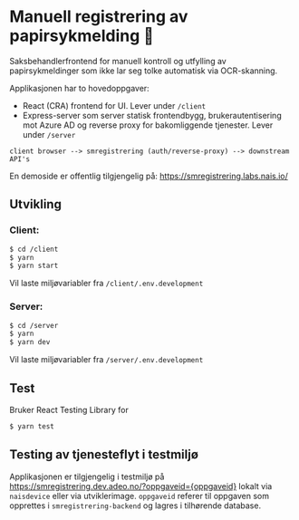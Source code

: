 # Manuell registrering av papirsykmelding 🧾

Saksbehandlerfrontend for manuell kontroll og utfylling av papirsykmeldinger som ikke lar seg tolke automatisk via OCR-skanning.

Applikasjonen har to hovedoppgaver:

-   React (CRA) frontend for UI. Lever under `/client`
-   Express-server som server statisk frontendbygg, brukerautentisering mot Azure AD og reverse proxy for bakomliggende tjenester. Lever under `/server`

`client browser --> smregistrering (auth/reverse-proxy) --> downstream API's`

En demoside er offentlig tilgjengelig på: https://smregistrering.labs.nais.io/

## Utvikling

### Client:

```bash
$ cd /client
$ yarn
$ yarn start
```

Vil laste miljøvariabler fra `/client/.env.development`

### Server:

```bash
$ cd /server
$ yarn
$ yarn dev
```

Vil laste miljøvariabler fra `/server/.env.development`

## Test

Bruker React Testing Library for

```bash
$ yarn test
```

## Testing av tjenesteflyt i testmiljø

Applikasjonen er tilgjengelig i testmiljø på https://smregistrering.dev.adeo.no/?oppgaveid={oppgaveid} lokalt via `naisdevice` eller via utviklerimage. `oppgaveid` referer til oppgaven som opprettes i `smregistrering-backend` og lagres i tilhørende database.
